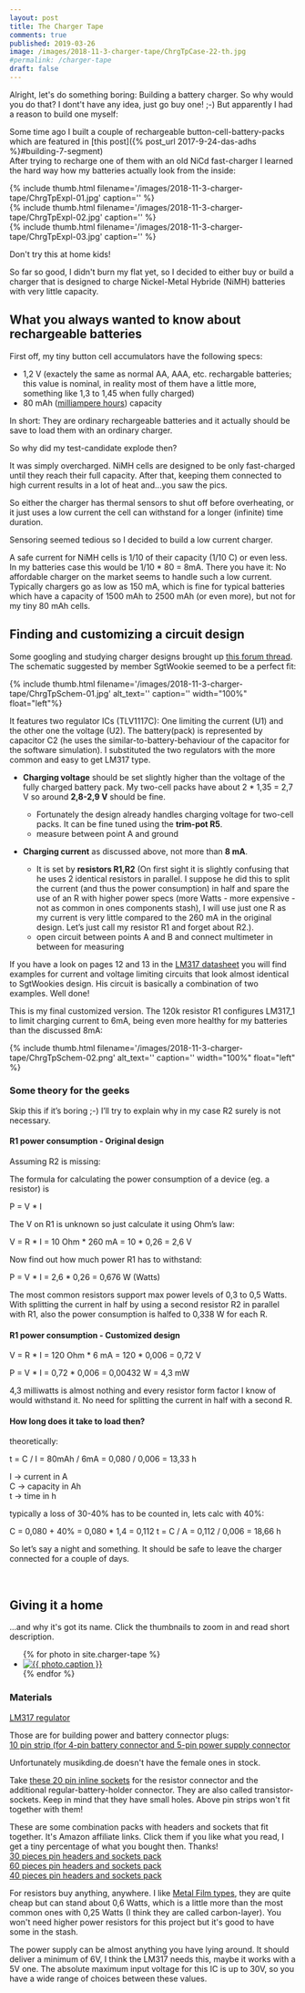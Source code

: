 ```yaml
---
layout: post
title: The Charger Tape
comments: true
published: 2019-03-26
image: /images/2018-11-3-charger-tape/ChrgTpCase-22-th.jpg
#permalink: /charger-tape
draft: false
---
```


Alright, let's do something boring: Building a battery charger. So why would you do that? I dont't have any idea, just go buy one! ;-) But apparently I had a reason to build one myself:

Some time ago I built a couple of rechargeable button-cell-battery-packs which are featured in [this post]({% post_url 2017-9-24-das-adhs %}#building-7-segment)<br>After trying to recharge one of them with an old NiCd fast-charger I learned the hard way how my batteries actually look from the inside:

<div class="pic_row_3">
  <div class="pic_left">
    {% include thumb.html filename='/images/2018-11-3-charger-tape/ChrgTpExpl-01.jpg' caption='' %}
  </div>
  <div class="pic_middle">
    {% include thumb.html filename='/images/2018-11-3-charger-tape/ChrgTpExpl-02.jpg' caption='' %}
  </div>
  <div class="pic_right">
    {% include thumb.html filename='/images/2018-11-3-charger-tape/ChrgTpExpl-03.jpg' caption='' %}
  </div>
</div>

Don't try this at home kids! 

So far so good, I didn't burn my flat yet, so I decided to either buy or build a charger that is designed to charge Nickel-Metal Hybride (NiMH) batteries with very little capacity.


## What you always wanted to know about rechargeable batteries

First off, my tiny button cell accumulators have the following specs:

  * 1,2 V (exactely the same as normal AA, AAA, etc. rechargable batteries;
    this value is nominal, in reality most of them have a little more, something like 1,3 to 1,45 when fully charged) 
  * 80 mAh ([milliampere hours](https://whatis.techtarget.com/definition/milliampere-hour-mAh)) capacity

In short: They are ordinary rechargeable batteries and it actually should be save to load them with an ordinary charger.

So why did my test-candidate explode then?

It was simply overcharged. NiMH cells are designed to be only fast-charged until they reach their full capacity. After that, keeping them connected to high current results in a lot of heat and...you saw the pics.

So either the charger has thermal sensors to shut off before overheating, or it just uses a low current the cell can withstand for a longer (infinite) time duration.

Sensoring seemed tedious so I decided to build a low current charger.

A safe current for NiMH cells is 1/10 of their capacity (1/10 C) or even less. In my batteries case this would be 1/10 * 80 = 8mA. There you have it: No affordable charger on the market seems to handle such a low current. Typically chargers go as low as 150 mA, which is fine for typical batteries which have a capacity of 1500 mAh to 2500 mAh (or even more), but not for my tiny 80 mAh cells.


## Finding and customizing a circuit design
<a name="finding"></a>

Some googling and studying charger designs brought up [this forum thread](https://forum.allaboutcircuits.com/threads/constant-nimh-trickle-charger.14624/). The schematic suggested by member SgtWookie seemed to be a perfect fit:

<div class="clearfix">
{% include thumb.html filename='/images/2018-11-3-charger-tape/ChrgTpSchem-01.jpg' alt_text='' caption='' width="100%" float="left"%}
</div>


It features two regulator ICs (TLV1117C): One limiting the current (U1) and the other one the voltage (U2). The battery(pack) is represented by capacitor C2 (he uses the similar-to-battery-behaviour of the capacitor for the software simulation). I substituted the two regulators with the more common and easy to get LM317 type.


* **Charging voltage** should be set slightly higher than the voltage of the fully charged battery pack. My two-cell packs have about 2 * 1,35 = 2,7 V so around **2,8-2,9 V** should be fine.
  * Fortunately the design already handles charging voltage for two-cell packs. It can be fine tuned using the **trim-pot R5**.
  * measure between point A and ground

* **Charging current** as discussed above, not more than **8 mA**.
  * It is set by **resistors R1,R2** (On first sight it is slightly confusing that he uses 2 identical resistors in parallel. I suppose he did this to split the current  (and thus the power consumption) in half and spare the use of an R with higher power specs (more Watts - more expensive - not as common in ones components stash), I will use just one R as my current is very little compared to the 260 mA in the original design. Let’s just call my resistor R1 and forget about R2.).
  *  open circuit between points A and B and connect multimeter in between for measuring

If you have a look on pages 12 and 13 in the [LM317 datasheet](http://www.ti.com/lit/ds/symlink/lm317.pdf) you will find examples for current and voltage limiting circuits that look almost identical to SgtWookies design. His circuit is basically a combination of two examples. Well done!

This is my final customized version. The 120k resistor R1 configures LM317_1 to limit charging current to 6mA, being even more healthy for my batteries than the discussed 8mA:

<div class="clearfix">
{% include thumb.html filename='/images/2018-11-3-charger-tape/ChrgTpSchem-02.png' alt_text='' caption='' width="100%" float="left" %}
</div>

### Some theory for the geeks

Skip this if it’s boring ;-) I’ll try to explain why in my case R2 surely is not necessary.


#### R1 power consumption - Original design 

Assuming R2 is missing:

The formula for calculating the power consumption of a device (eg. a resistor) is

P = V * I

The V on R1 is unknown so just calculate it using Ohm’s law:

V = R * I = 10 Ohm * 260 mA = 10 * 0,26 = 2,6 V

Now find out how much power R1 has to withstand:

P = V * I = 2,6 * 0,26 = 0,676 W (Watts)

The most common resistors support max power levels of 0,3 to 0,5 Watts. With splitting the current in half by using a second resistor R2 in parallel with R1, also the power consumption is halfed to 0,338 W for each R.


#### R1 power consumption - Customized design

V = R * I = 120 Ohm * 6 mA = 120 * 0,006 = 0,72 V

P = V * I = 0,72 * 0,006 = 0,00432 W = 4,3 mW

4,3 milliwatts is almost nothing and every resistor form factor I know of would withstand it. No need for splitting the current in half with a second R.


#### How long does it take to load then?

theoretically:

t = C / I = 80mAh / 6mA = 0,080 / 0,006 = 13,33 h

I -> current in A<br>
C -> capacity in Ah<br>
t -> time in h

typically a loss of 30-40% has to be counted in, lets calc with 40%:

C = 0,080 + 40% = 0,080 * 1,4 = 0,112
t = C / A = 0,112 / 0,006 = 18,66 h

So let’s say a night and something. It should be safe to leave the charger connected for a couple of days.


<br>

## Giving it a home

...and why it's got its name. Click the thumbnails to zoom in and read short description.

<div class="photo-gallery-frame clearfix">
  <ul class="photo-gallery-list">
    {% for photo in site.charger-tape %}
    <li>
      <a href="{{ photo.url | prepend: site.baseurl }}" name="{{ photo.title }}">
        <img src="{{ photo.image-path|remove: ".jpg"| append: '-th'|append: ".jpg" }}" alt="{{ photo.caption }}" />
      </a>
    </li>
    {% endfor %}
  </ul>
</div>


### Materials

[LM317 regulator](https://www.musikding.de/LM317T_1)<br>

Those are for building power and battery connector plugs:<br>
[10 pin strip (for 4-pin battery connector and 5-pin power supply connector ](https://www.musikding.de/10-Pin-strip)<br>

Unfortunately musikding.de doesn't have the female ones in stock.

Take [these 20 pin inline sockets](https://www.musikding.de/20-Pin-inline-socket) for the resistor connector and the additional regular-battery-holder connector. They are also called transistor-sockets. Keep in mind that they have small holes. Above pin strips won't fit together with them!<br> 

These are some combination packs with headers and sockets that fit together. It's Amazon affiliate links. Click them if you like what you read, I get a tiny percentage of what you bought then. Thanks!<br>
[30 pieces pin headers and sockets pack](https://www.amazon.de/gp/product/B07DBY753C/ref=as_li_tl?ie=UTF8&tag=j0j0sblog-21&camp=1638&creative=6742&linkCode=as2&creativeASIN=B07DBY753C&linkId=26f59e1905e3966e977df01c751fb19b)<br>
[60 pieces pin headers and sockets pack](https://www.amazon.de/gp/product/B01MDRPUFU/ref=as_li_tl?ie=UTF8&tag=j0j0sblog-21&camp=1638&creative=6742&linkCode=as2&creativeASIN=B01MDRPUFU&linkId=663f34d1fe525181873e33ab18d75570)<br>
[40 pieces pin headers and sockets pack](https://www.amazon.de/gp/product/B078SQ1CZF/ref=as_li_tl?ie=UTF8&tag=j0j0sblog-21&camp=1638&creative=6742&linkCode=as2&creativeASIN=B078SQ1CZF&linkId=d296266c2f48d9a38d224eaa07455123)<br>

For resistors buy anything, anywhere. I like [Metal Film types](https://www.musikding.de/Metal-Film-06W), they are quite cheap but can stand about 0,6 Watts, which is a little more than the most common ones with 0,25 Watts (I think they are called carbon-layer). You won't need higher power resistors for this project but it's good to have some in the stash.

The power supply can be almost anything you have lying around. It should deliver a minimum of 6V, I think the LM317 needs this, maybe it works with a 5V one. The absolute maximum input voltage for this IC is up to 30V, so you have a wide range of choices between these values.
